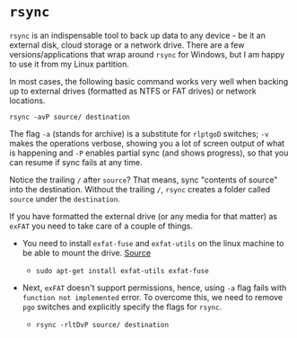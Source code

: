 # `rsync`

`rsync` is an indispensable tool to back up data to any device - be it an external disk, cloud storage or a network drive.
There are a few versions/applications that wrap around `rsync` for Windows, but I am happy to use it from my Linux partition.

In most cases, the following basic command works very well when backing up to external drives (formatted as NTFS or FAT drives) 
or network locations.

    rsync -avP source/ destination
    
The flag `-a` (stands for archive) is a substitute for `rlptgoD` switches; `-v` makes the operations verbose, showing you a
lot of screen output of what is happening and `-P` enables partial sync (and shows progress), so that you can resume if 
sync fails at any time.

Notice the trailing `/` after `source`? That means, sync "contents of source" into the destination. Without the trailing `/`, 
`rsync` creates a folder called `source` under the `destination`.

If you have formatted the external drive (or any media for that matter) as `exFAT` you need to take care of a couple of things.

- You need to install `exfat-fuse` and `exfat-utils` on the linux machine to be able to mount the drive. 
[Source](http://askubuntu.com/a/114648/84408)
  - `sudo apt-get install exfat-utils exfat-fuse`
    
- Next, `exFAT` doesn't support permissions, hence, using `-a` flag fails with `function not implemented` error. 
To overcome this, we need to remove `pgo` switches and explicitly specify the flags for `rsync`.
  - `rsync -rltDvP source/ destination`
